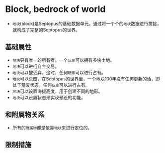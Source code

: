 # Block, bedrock of world

* `地块`(block)是Septopus的基础数据单元，通过将一个个的`地块`数据进行拼接，就构成了完整的Septopus的世界。

## 基础属性

* `地块`只有唯一的所有者。一个`玩家`可以拥有多块土地。
* `地块`可以进行自主交易。
* `地块`可以被丢弃，这时，任何`玩家`可以进行占有。
* `地块`可以荒废，在Septopus的世界里，一个地块100年没有任何更新的话，即处于荒废状态。任何`玩家`可以进行占有。
* `地块`可以设置海拔高度，用于创建不同的地形。
* `地块`可以设置状态来实现预设的功能，

## 和附属物关系

* 所有的`附属物`都是依靠`地块`来进行定位的。

## 限制措施